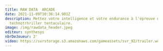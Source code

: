 ```yaml
---
title: RAW DATA  ARCADE
date: 2021-11-09T10:36:14.901Z
description: Mettez votre intelligence et votre endurance à l'épreuve dans ce
  technotrhriller tentaculaire.
image: /img/rawdata_header.jpeg
editeur: synthesys
nbrDeJoueur: 2'
video: https://svrstorage.s3.amazonaws.com/gameassets/svr_92/trailer.webm
---
```

